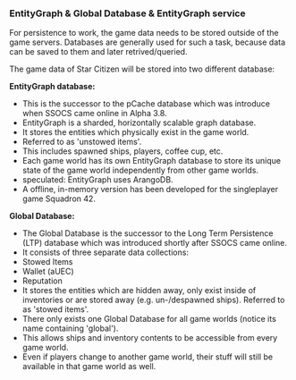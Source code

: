 ### EntityGraph & Global Database & EntityGraph service
For persistence to work, the game data needs to be stored outside of the game servers. Databases are generally used for such a task, because data can be saved to them and later retrived/queried.

The game data of Star Citizen will be stored into two different database:

__EntityGraph database:__

* This is the successor to the pCache database which was introduce when SSOCS came online in Alpha 3.8.
* EntityGraph is a sharded, horizontally scalable graph database.
* It stores the entities which physically exist in the game world.
* Referred to as 'unstowed items'.
* This includes spawned ships, players, coffee cup, etc.
* Each game world has its own EntityGraph database to store its unique state of the game world independently from other game worlds.
* speculated: EntityGraph uses ArangoDB.
* A offline, in-memory version has been developed for the singleplayer game Squadron 42.

__Global Database:__

* The Global Database is the successor to the Long Term Persistence (LTP) database which was introduced shortly after SSOCS came online.
* It consists of three separate data collections:
* Stowed Items
* Wallet (aUEC)
* Reputation
* It stores the entities which are hidden away, only exist inside of inventories or are stored away (e.g. un-/despawned ships). Referred to as 'stowed items'.
* There only exists one Global Database for all game worlds (notice its name containing 'global').
* This allows ships and inventory contents to be accessible from every game world.
* Even if players change to another game world, their stuff will still be available in that game world as well.
